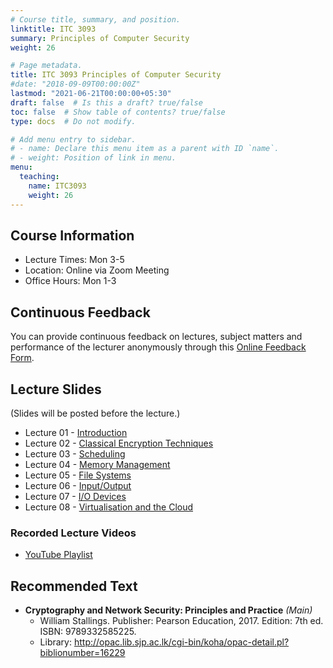 ```yaml
---
# Course title, summary, and position.
linktitle: ITC 3093
summary: Principles of Computer Security
weight: 26

# Page metadata.
title: ITC 3093 Principles of Computer Security
#date: "2018-09-09T00:00:00Z"
lastmod: "2021-06-21T00:00:00+05:30"
draft: false  # Is this a draft? true/false
toc: false  # Show table of contents? true/false
type: docs  # Do not modify.

# Add menu entry to sidebar.
# - name: Declare this menu item as a parent with ID `name`.
# - weight: Position of link in menu.
menu:
  teaching:
    name: ITC3093
    weight: 26
---
```


## Course Information

- Lecture Times: Mon 3-5
- Location: Online via Zoom Meeting
- Office Hours: Mon 1-3

## Continuous Feedback
You can provide continuous feedback on lectures, subject matters and performance of the lecturer anonymously through this [Online Feedback Form](https://forms.gle/evKWwiEEhKiNBA4w7).
 
## Lecture Slides
(Slides will be posted before the lecture.)

- Lecture 01 - [Introduction](https://academic.nimal.info/files/ComSec_01_Introduction.pdf)
- Lecture 02 - [Classical Encryption Techniques](https://academic.nimal.info/files/ComSec_02_Classical_Encryption_Techniques.pdf)
- Lecture 03 - [Scheduling](https://academic.nimal.info/files/ComSec_03_Block_Ciphers_DES.pdf)
- Lecture 04 - [Memory Management](https://academic.nimal.info/files/ComSec_04_Advanced_Encryption_Standard.pdf)
- Lecture 05 - [File Systems](https://academic.nimal.info/files/ComSec_05_Public_Key_Cryptography_RSA.pdf)
- Lecture 06 - [Input/Output](https://academic.nimal.info/files/ComSec_06_Other_PKC.pdf)
- Lecture 07 - [I/O Devices](https://academic.nimal.info/files/ComSec_07_Cryptographic_Hash_Functions.pdf)
- Lecture 08 - [Virtualisation and the Cloud](https://academic.nimal.info/files/ComSec_08_Digital_Signatures.pdf)

### Recorded Lecture Videos

- [YouTube Playlist](https://www.youtube.com/playlist?list=PLvnDscyrIVpQQcfMyTN0zu23px9RXJXLe)

## Recommended Text

- **Cryptography and Network Security: Principles and Practice** *(Main)*
   - William Stallings. Publisher: ‎Pearson Education, 2017. Edition: 7th ed. ISBN: 9789332585225.
   - Library: http://opac.lib.sjp.ac.lk/cgi-bin/koha/opac-detail.pl?biblionumber=16229
